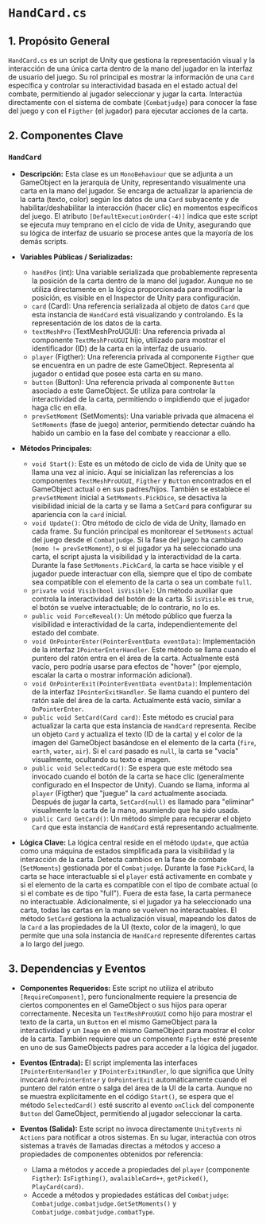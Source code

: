 # `HandCard.cs`

## 1. Propósito General
`HandCard.cs` es un script de Unity que gestiona la representación visual y la interacción de una única carta dentro de la mano del jugador en la interfaz de usuario del juego. Su rol principal es mostrar la información de una `Card` específica y controlar su interactividad basada en el estado actual del combate, permitiendo al jugador seleccionar y jugar la carta. Interactúa directamente con el sistema de combate (`Combatjudge`) para conocer la fase del juego y con el `Figther` (el jugador) para ejecutar acciones de la carta.

## 2. Componentes Clave

### `HandCard`
- **Descripción:** Esta clase es un `MonoBehaviour` que se adjunta a un GameObject en la jerarquía de Unity, representando visualmente una carta en la mano del jugador. Se encarga de actualizar la apariencia de la carta (texto, color) según los datos de una `Card` subyacente y de habilitar/deshabilitar la interacción (hacer clic) en momentos específicos del juego. El atributo `[DefaultExecutionOrder(-4)]` indica que este script se ejecuta muy temprano en el ciclo de vida de Unity, asegurando que su lógica de interfaz de usuario se procese antes que la mayoría de los demás scripts.

- **Variables Públicas / Serializadas:**
    - `handPos` (int): Una variable serializada que probablemente representa la posición de la carta dentro de la mano del jugador. Aunque no se utiliza directamente en la lógica proporcionada para modificar la posición, es visible en el Inspector de Unity para configuración.
    - `card` (Card): Una referencia serializada al objeto de datos `Card` que esta instancia de `HandCard` está visualizando y controlando. Es la representación de los datos de la carta.
    - `textMeshPro` (TextMeshProUGUI): Una referencia privada al componente `TextMeshProUGUI` hijo, utilizado para mostrar el identificador (ID) de la carta en la interfaz de usuario.
    - `player` (Figther): Una referencia privada al componente `Figther` que se encuentra en un padre de este GameObject. Representa al jugador o entidad que posee esta carta en su mano.
    - `button` (Button): Una referencia privada al componente `Button` asociado a este GameObject. Se utiliza para controlar la interactividad de la carta, permitiendo o impidiendo que el jugador haga clic en ella.
    - `prevSetMoment` (SetMoments): Una variable privada que almacena el `SetMoments` (fase de juego) anterior, permitiendo detectar cuándo ha habido un cambio en la fase del combate y reaccionar a ello.

- **Métodos Principales:**
    - `void Start()`: Este es un método de ciclo de vida de Unity que se llama una vez al inicio. Aquí se inicializan las referencias a los componentes `TextMeshProUGUI`, `Figther` y `Button` encontrados en el GameObject actual o en sus padres/hijos. También se establece el `prevSetMoment` inicial a `SetMoments.PickDice`, se desactiva la visibilidad inicial de la carta y se llama a `SetCard` para configurar su apariencia con la `card` inicial.
    - `void Update()`: Otro método de ciclo de vida de Unity, llamado en cada frame. Su función principal es monitorear el `SetMoments` actual del juego desde el `Combatjudge`. Si la fase del juego ha cambiado (`momo != prevSetMoment`), o si el jugador ya ha seleccionado una carta, el script ajusta la visibilidad y la interactividad de la carta. Durante la fase `SetMoments.PickCard`, la carta se hace visible y el jugador puede interactuar con ella, siempre que el tipo de combate sea compatible con el elemento de la carta o sea un combate `full`.
    - `private void Visib(bool isVisible)`: Un método auxiliar que controla la interactividad del botón de la carta. Si `isVisible` es `true`, el botón se vuelve interactuable; de lo contrario, no lo es.
    - `public void ForceReveal()`: Un método público que fuerza la visibilidad e interactividad de la carta, independientemente del estado del combate.
    - `void OnPointerEnter(PointerEventData eventData)`: Implementación de la interfaz `IPointerEnterHandler`. Este método se llama cuando el puntero del ratón entra en el área de la carta. Actualmente está vacío, pero podría usarse para efectos de "hover" (por ejemplo, escalar la carta o mostrar información adicional).
    - `void OnPointerExit(PointerEventData eventData)`: Implementación de la interfaz `IPointerExitHandler`. Se llama cuando el puntero del ratón sale del área de la carta. Actualmente está vacío, similar a `OnPointerEnter`.
    - `public void SetCard(Card card)`: Este método es crucial para actualizar la carta que esta instancia de `HandCard` representa. Recibe un objeto `Card` y actualiza el texto (ID de la carta) y el color de la imagen del GameObject basándose en el elemento de la carta (`fire`, `earth`, `water`, `air`). Si el `card` pasado es `null`, la carta se "vacía" visualmente, ocultando su texto e imagen.
    - `public void SelectedCard()`: Se espera que este método sea invocado cuando el botón de la carta se hace clic (generalmente configurado en el Inspector de Unity). Cuando se llama, informa al `player` (Figther) que "juegue" la `card` actualmente asociada. Después de jugar la carta, `SetCard(null)` es llamado para "eliminar" visualmente la carta de la mano, asumiendo que ha sido usada.
    - `public Card GetCard()`: Un método simple para recuperar el objeto `Card` que esta instancia de `HandCard` está representando actualmente.

- **Lógica Clave:**
    La lógica central reside en el método `Update`, que actúa como una máquina de estados simplificada para la visibilidad y la interacción de la carta. Detecta cambios en la fase de combate (`SetMoments`) gestionada por el `Combatjudge`. Durante la fase `PickCard`, la carta se hace interactuable si el `player` está activamente en combate y si el elemento de la carta es compatible con el tipo de combate actual (o si el combate es de tipo "full"). Fuera de esta fase, la carta permanece no interactuable. Adicionalmente, si el jugador ya ha seleccionado una carta, todas las cartas en la mano se vuelven no interactuables. El método `SetCard` gestiona la actualización visual, mapeando los datos de la `Card` a las propiedades de la UI (texto, color de la imagen), lo que permite que una sola instancia de `HandCard` represente diferentes cartas a lo largo del juego.

## 3. Dependencias y Eventos
- **Componentes Requeridos:**
    Este script no utiliza el atributo `[RequireComponent]`, pero funcionalmente requiere la presencia de ciertos componentes en el GameObject o sus hijos para operar correctamente. Necesita un `TextMeshProUGUI` como hijo para mostrar el texto de la carta, un `Button` en el mismo GameObject para la interactividad y un `Image` en el mismo GameObject para mostrar el color de la carta. También requiere que un componente `Figther` esté presente en uno de sus GameObjects padres para acceder a la lógica del jugador.

- **Eventos (Entrada):**
    El script implementa las interfaces `IPointerEnterHandler` y `IPointerExitHandler`, lo que significa que Unity invocará `OnPointerEnter` y `OnPointerExit` automáticamente cuando el puntero del ratón entre o salga del área de la UI de la carta.
    Aunque no se muestra explícitamente en el código `Start()`, se espera que el método `SelectedCard()` esté suscrito al evento `onClick` del componente `Button` del GameObject, permitiendo al jugador seleccionar la carta.

- **Eventos (Salida):**
    Este script no invoca directamente `UnityEvents` ni `Actions` para notificar a otros sistemas. En su lugar, interactúa con otros sistemas a través de llamadas directas a métodos y acceso a propiedades de componentes obtenidos por referencia:
    - Llama a métodos y accede a propiedades del `player` (componente `Figther`): `IsFigthing()`, `avalaibleCard++`, `getPicked()`, `PlayCard(card)`.
    - Accede a métodos y propiedades estáticas del `Combatjudge`: `Combatjudge.combatjudge.GetSetMoments()` y `Combatjudge.combatjudge.combatType`.